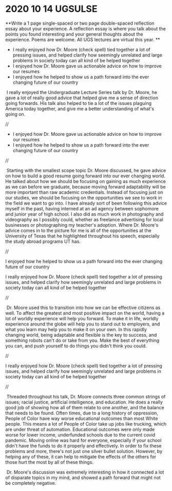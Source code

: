 # 2020 10 14 UGSULSE

**Write a 1 page single-spaced or two page double-spaced reflection essay  about your experience. A reflection essay is where you talk about the  points you found interesting and your general thoughts about the  experience. Poems are welcome.  All UGS lectures are virtual this year. **

- I really enjoyed how Dr. Moore (check spell) tied together a lot of pressing issues, and helped clarify how seemingly unrelated and large problems in society today can all kind of be helped together
- I enjoyed how Dr. Moore gave us actionable advice on how to improve our resumes
- I enjoyed how he helped to show us a path forward into the ever changing future of our country





​	I really enjoyed the Undergraduate Lecture Series talk by Dr. Moore, he gave a lot of really good advice that helped give me a sense of direction going forwards. His talk also helped to tie a lot of the issues plaguing America today together, and give me a better understanding of what's going on.

//

- I enjoyed how Dr. Moore gave us actionable advice on how to improve our resumes
- I enjoyed how he helped to show us a path forward into the ever changing future of our country



//

​	Starting with the smallest scope topic Dr. Moore discussed, he gave advice on how to build a good resume going forward into our ever changing world. He talked about how we should be focusing on gaining as much experience as we can before we graduate, because moving forward adaptability will be more important than raw academic credentials. Instead of focusing just on our studies, we should be focusing on the opportunities we see to work in the field we want to go into. I have already sort of been following this advice myself in the past, having interned at an ad agency between sophomore and junior year of high school. I also did as much work in photography and videography as I possibly could, whether as freelance advertising for local businesses or photographing my teacher's adoption. Where Dr. Moore's advice comes in to the picture for me is all of the opportunities at the University of Texas that he highlighted throughout his speech, especially the study abroad programs UT has. 

//

I enjoyed how he helped to show us a path forward into the ever changing future of our country

I really enjoyed how Dr. Moore (check spell) tied together a lot of pressing issues, and helped clarify how seemingly unrelated and large problems in society today can all kind of be helped together

//

​	Dr. Moore used this to transition into how we can be effective citizens as well. To affect the greatest and most positive impact on the world, having a lot of worldly experience will help you forward. To make it in life, worldly experience around the globe will help you to stand out to employers, and what you learn may help you to make it on your own. In this rapidly changing world, being adaptable and flexible is the key to success, and something robots can't do or take from you. Make the best of everything you can, and push yourself to do things you didn't think you could. 

//

I really enjoyed how Dr. Moore (check spell) tied together a lot of pressing issues, and helped clarify how seemingly unrelated and large problems in society today can all kind of be helped together

//

​	Threaded throughout his talk, Dr. Moore connects three common strings of issues; racial justice, artificial intelligence, and education. He does a really good job of showing how all of them relate to one another, and the balance that needs to be found. Often times, due to a long history of oppression, People of Color have way worse educational outcomes than most White people. This means a lot of People of Color take up jobs like trucking, which are under threat of automation. Educational outcomes were only made worse for lower income, underfunded schools due to the current covid pandemic. Moving online was hard for everyone, especially if your school didn't have the funds to do it properly and effectively. In order to fix these problems and more, there's not just one silver bullet solution. However, by helping any of these, it can help to mitigate the effects of the others for those hurt the most by all of these things. 

​	Dr. Moore's discussion was extremely interesting in how it connected a lot of disparate topics in my mind, and showed a path forward that might not be completely negative.